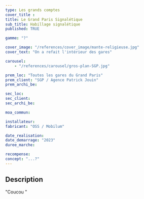 ```yaml
---
type: Les grands comptes
cover_title :
title: Le Grand Paris Signalétique
sub_title: Habillage signalétique
published: TRUE

gamme: "?"

cover_image: "/references/cover_image/mante-religieuse.jpg"
cover_text: "On a refait l'intérieur des gares"

carousel:
    - "/references/carousel/gros-plan-SGP.jpg"

prem_loc: "Toutes les gares du Grand Paris"
prem_client: "SGP / Agence Patrick Jouin"
prem_archi_be:

sec_loc:
sec_client:
sec_archi_be:

moa_commun:

installateur:
fabricant: "OSS / Mobilum"

date_realisation:
date_demarrage: "2023"
duree_marche:

recompense:
concept: "...?"
---
```


## Description

"Coucou "

